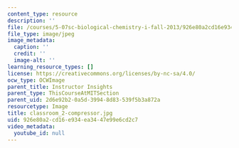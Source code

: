 ```yaml
---
content_type: resource
description: ''
file: /courses/5-07sc-biological-chemistry-i-fall-2013/926e80a2cd16e934ea3447e99e6cd2c7_classroom_2-compressor.jpg
file_type: image/jpeg
image_metadata:
  caption: ''
  credit: ''
  image-alt: ''
learning_resource_types: []
license: https://creativecommons.org/licenses/by-nc-sa/4.0/
ocw_type: OCWImage
parent_title: Instructor Insights
parent_type: ThisCourseAtMITSection
parent_uid: 2d6e92b2-0a5d-3994-8d83-539f5b3a872a
resourcetype: Image
title: classroom_2-compressor.jpg
uid: 926e80a2-cd16-e934-ea34-47e99e6cd2c7
video_metadata:
  youtube_id: null
---
```

